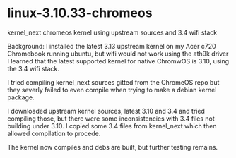 linux-3.10.33-chromeos
======================

kernel_next chromeos kernel using upstream sources and 3.4 wifi stack

Background: I installed the latest 3.13 upstream kernel on my Acer c720
Chromebook running ubuntu, but wifi would not work using the ath9k driver
I learned that the latest supported kernel for native ChromwOS is
3.10, using the 3.4 wifi stack.

I tried compiling kernel_next sources gitted from the ChromeOS repo
but they severly failed to even compile when trying to make a debian
kernel package.

I downloaded upstream kernel sources, latest 3.10 and 3.4 and tried
compiling those, but there were some inconsistencies with 3.4 files
not building under 3.10. I copied some 3.4 files from kernel_next which
then allowed compilation to procede. 

The kernel now compiles and debs are built, but further testing remains.
